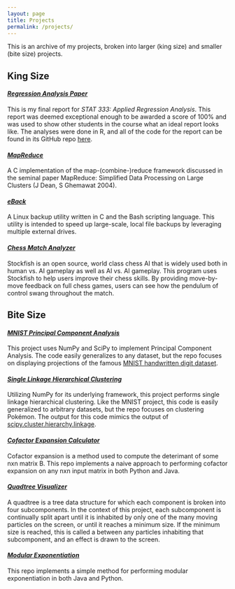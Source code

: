 ```yaml
---
layout: page
title: Projects
permalink: /projects/
---
```


This is an archive of my projects, broken into larger (king size) and smaller (bite size) projects.

## King Size

#### _[Regression Analysis Paper](/docs/yelp-writeup.pdf)_
This is my final report for _STAT 333: Applied Regression Analysis_.  This report was deemed exceptional enough to be awarded a score of 100% and was used to show other students in the course what an ideal report looks like.  The analyses were done in R, and all of the code for the report can be found in its GitHub repo [here]().

#### _[MapReduce](https://github.com/NathanKolbow/MapReduce)_
A C implementation of the map-(combine-)reduce framework discussed in the seminal paper MapReduce: Simplified Data Processing on Large Clusters (J Dean, S Ghemawat 2004).

#### _[eBack](https://github.com/NathanKolbow/eBack)_
A Linux backup utility written in C and the Bash scripting language.  This utility is intended to speed up large-scale, local file backups by leveraging multiple external drives.

#### _[Chess Match Analyzer](https://github.com/NathanKolbow/Chess-Match-Analyzer)_
Stockfish is an open source, world class chess AI that is widely used both in human vs. AI gameplay as well as AI vs. AI gameplay.  This program uses Stockfish to help users improve their chess skills.  By providing move-by-move feedback on full chess games, users can see how the pendulum of control swang throughout the match.


## Bite Size

#### _[MNIST Principal Component Analysis](https://github.com/NathanKolbow/MNIST_PCA)_
This project uses NumPy and SciPy to implement Principal Component Analysis.  The code easily generalizes to any dataset, but the repo focuses on displaying projections of the famous [MNIST handwritten digit dataset](http://yann.lecun.com/exdb/mnist/).

#### _[Single Linkage Hierarchical Clustering](https://github.com/nathankolbow/singlelinkage)_
Utilizing NumPy for its underlying framework, this project performs single linkage hierarchical clustering.  Like the MNIST project, this code is easily generalized to arbitrary datasets, but the repo focuses on clustering Pokémon.  The output for this code mimics the output of [scipy.cluster.hierarchy.linkage](https://docs.scipy.org/doc/scipy/reference/generated/scipy.cluster.hierarchy.linkage.html).

#### _[Cofactor Expansion Calculator](https://github.com/NathanKolbow/Determinant-Calculator)_
Cofactor expansion is a method used to compute the deterimant of some nxn matrix B.  This repo implements a naive approach to performing cofactor expansion on any nxn input matrix in both Python and Java.

#### _[Quadtree Visualizer](https://github.com/NathanKolbow/Quadtree-Visualizer)_
A quadtree is a tree data structure for which each component is broken into four subcomponents.  In the context of this project, each subcomponent is continually split apart until it is inhabited by only one of the many moving particles on the screen, or until it reaches a minimum size.  If the minimum size is reached, this is called a between any particles inhabiting that subcomponent, and an effect is drawn to the screen.

#### _[Modular Exponentiation](https://github.com/NathanKolbow/Modular-Exponentiator)_
This repo implements a simple method for performing modular exponentiation in both Java and Python.



